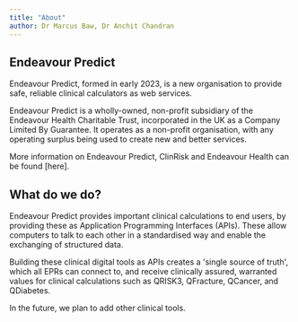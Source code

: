 ```yaml
---
title: "About"
author: Dr Marcus Baw, Dr Anchit Chandran
---
```


## Endeavour Predict

Endeavour Predict, formed in early 2023, is a new organisation to provide safe, reliable clinical calculators as web services.

Endeavour Predict is a wholly-owned, non-profit subsidiary of the Endeavour Health Charitable Trust, incorporated in the UK as a Company Limited By Guarantee. It operates as a non-profit organisation, with any operating surplus being used to create new and better services.

More information on Endeavour Predict, ClinRisk and Endeavour Health can be found [here].

## What do we do?

Endeavour Predict provides important clinical calculations to end users, by providing these as Application Programming Interfaces (APIs). These allow computers to talk to each other in a standardised way and enable the exchanging of structured data.

Building these clinical digital tools as APIs creates a 'single source of truth', which all EPRs can connect to, and receive clinically assured, warranted values for clinical calculations such as QRISK3, QFracture, QCancer, and QDiabetes.

In the future, we plan to add other clinical tools.
